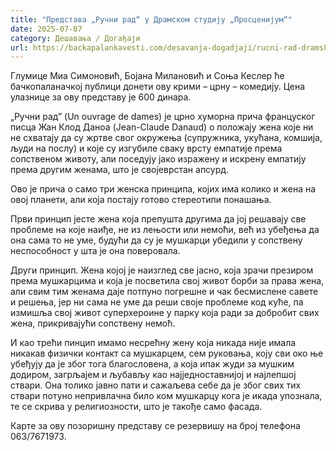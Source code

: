 ```yaml
---
title: "Представа „Ручни рад“ у Драмском студију „Просценијум“"
date: 2025-07-07
category: Дешавања / Догађаји
url: https://backapalankavesti.com/desavanja-dogadjaji/rucni-rad-dramski-studio-proscenijum/
---
```


Глумице Миа Симоновић, Бојана Милановић и Соња Кеслер ће бачкопаланачкој публици донети ову крими – црну – комедију. Цена улазнице за ову представу је 600 динара.

„Ручни рад” (Un ouvrage de dames) је црно хуморна прича француског писца Жан Клод Даноа (Jean-Claude Danaud) о положају жена које ни не схватају да су жртве свог окружења (супружника, укућана, комшија, људи на послу) и које су изгубиле сваку врсту емпатије према сопственом животу, али поседују јако изражену и искрену емпатију према другим женама, што је својеврстан апсурд.

Ово је прича о само три женска принципа, којих има колико и жена на овој планети, али која постају готово стереотипи понашања.

Први принцип јесте жена која препушта другима да јој решавају све проблеме на које наиђе, не из лењости или немоћи, већ из убеђења да она сама то не уме, будући да су је мушкарци убедили у сопствену неспособност у шта је она поверовала.

Други принцип. Жена којој је наизглед све јасно, која зрачи презиром према мушкарцима и која је посветила свој живот борби за права жена, али свим тим женама даје потпуно погрешне и чак бесмислене савете и решења, јер ни сама не уме да реши своје проблеме код куће, па измишља свој живот суперхероине у парку која ради за добробит свих жена, прикривајући сопствену немоћ.

И као трећи пинцип имамо несрећну жену која никада није имала никакав физички контакт са мушкарцем, сем руковања, коју сви око ње убеђују да је због тога благословена, а која ипак жуди за мушким додиром, загрљајем и љубављу као најједноставнијој и најлепшој ствари. Она толико јавно пати и сажаљева себе да је због свих тих ствари потуно непривлачна било ком мушкарцу кога је икада упознала, те се скрива у религиозности, што је такође само фасада.

Карте за ову позоришну представу се резервишу на број телефона 063/7671973.
